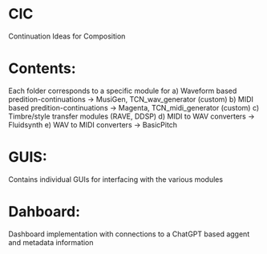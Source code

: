 # CIC
Continuation Ideas for Composition

# Contents:
Each folder corresponds to a specific module for 
a) Waveform based predition-continuations -> MusiGen, TCN_wav_generator (custom)
b) MIDI based predition-continuations -> Magenta, TCN_midi_generator (custom)
c) Timbre/style transfer modules (RAVE, DDSP)
d) MIDI to WAV converters -> Fluidsynth
e) WAV to MIDI converters -> BasicPitch

# GUIS:
Contains individual GUIs for interfacing with the various modules

# Dahboard:
Dashboard implementation with connections to a ChatGPT based aggent and metadata information
